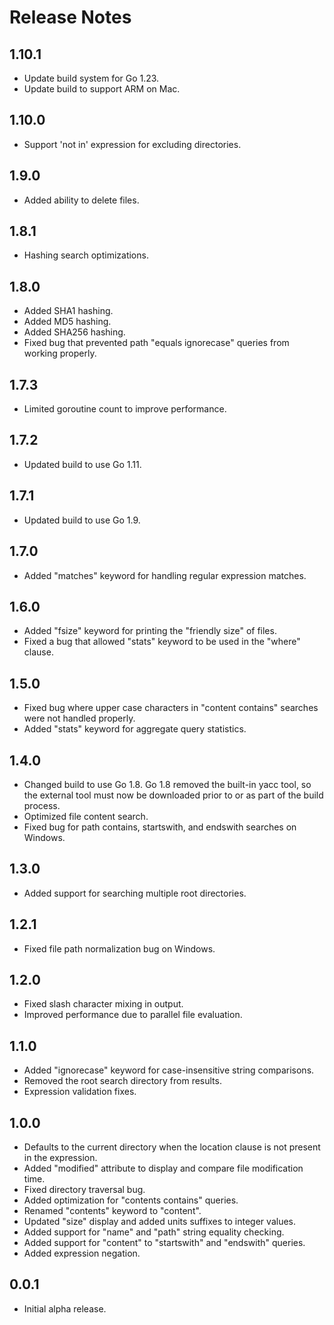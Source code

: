 # Release Notes

## 1.10.1

* Update build system for Go 1.23.
* Update build to support ARM on Mac.

## 1.10.0

* Support 'not in' expression for excluding directories.

## 1.9.0

* Added ability to delete files.

## 1.8.1

* Hashing search optimizations.

## 1.8.0

* Added SHA1 hashing.
* Added MD5 hashing.
* Added SHA256 hashing.
* Fixed bug that prevented path "equals ignorecase" queries from working properly.

## 1.7.3

* Limited goroutine count to improve performance.

## 1.7.2

* Updated build to use Go 1.11.

## 1.7.1

* Updated build to use Go 1.9.

## 1.7.0

* Added "matches" keyword for handling regular expression matches.

## 1.6.0

* Added "fsize" keyword for printing the "friendly size" of files.
* Fixed a bug that allowed "stats" keyword to be used in the "where" clause.

## 1.5.0

* Fixed bug where upper case characters in "content contains" searches were not handled properly.
* Added "stats" keyword for aggregate query statistics.

## 1.4.0

* Changed build to use Go 1.8.  Go 1.8 removed the built-in yacc tool, so the external tool must now be downloaded prior to or as part of the build process.
* Optimized file content search.
* Fixed bug for path contains, startswith, and endswith searches on Windows.

## 1.3.0

* Added support for searching multiple root directories.

## 1.2.1

* Fixed file path normalization bug on Windows.

## 1.2.0

* Fixed slash character mixing in output.
* Improved performance due to parallel file evaluation.

## 1.1.0

* Added "ignorecase" keyword for case-insensitive string comparisons.
* Removed the root search directory from results.
* Expression validation fixes.

## 1.0.0

* Defaults to the current directory when the location clause is not present in the expression.
* Added "modified" attribute to display and compare file modification time.
* Fixed directory traversal bug.
* Added optimization for "contents contains" queries.
* Renamed "contents" keyword to "content".
* Updated "size" display and added units suffixes to integer values.
* Added support for "name" and "path" string equality checking.
* Added support for "content" to "startswith" and "endswith" queries.
* Added expression negation.

## 0.0.1

* Initial alpha release.
